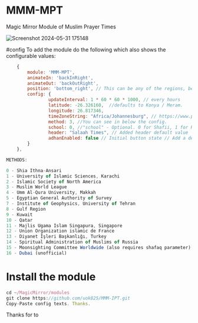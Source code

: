 # MMM-MPT
Magic Mirror Module of Muslim Prayer Times



![Screenshot 2024-05-31 175148](https://github.com/FaiekA/MMM-MPT/assets/52759676/f407306f-a487-439b-a665-7b9314d4cb48)

#config 
To add the module do the following which also shows the configurable values:

````javascript
	{
	    module: 'MMM-MPT',
		animateIn: 'backInRight',
		animateOut: 'backOutRight',			
	    position: 'bottom_right', // This can be any of the regions, best results in center regions
	    config: {
                updateInterval: 1 * 60 * 60 * 1000, // every hours
			    latitude: -26.326160,  //defaults to Konya / Meram.
			    longitude: 26.817346,
			    timeZoneString: "Africa/Johannesburg", // https://www.php.net/manual/en/timezones.php
			    method: 3, //You can see in below the config.
			    school: 0, //"school" - Optional. 0 for Shafii, 1 for Hanfi. If you leave this empty, it defaults to Shafii.
				header: "Salaah Times", // Added header default value
       			adhanEnabled: false	// Initial button state // Add a default value for adhan playback enabled/disabled		    
	    }
	}, 
````
````javascript
METHODS:

0 - Shia Ithna-Ansari
1 - University of Islamic Sciences, Karachi
2 - Islamic Society of North America
3 - Muslim World League
4 - Umm Al-Qura University, Makkah
5 - Egyptian General Authority of Survey
7 - Institute of Geophysics, University of Tehran
8 - Gulf Region
9 - Kuwait
10 - Qatar
11 - Majlis Ugama Islam Singapura, Singapore
12 - Union Organization islamic de France
13 - Diyanet İşleri Başkanlığı, Turkey
14 - Spiritual Administration of Muslims of Russia
15 - Moonsighting Committee Worldwide (also requires shafaq parameter)
16 - Dubai (unofficial)
````
# Install the module
````javascript
cd ~/MagicMirror/modules
git clone https://github.com/uok825/MMM-IPT.git
Copy-Paste config texts. Thanks.
````
Thanks for to 
